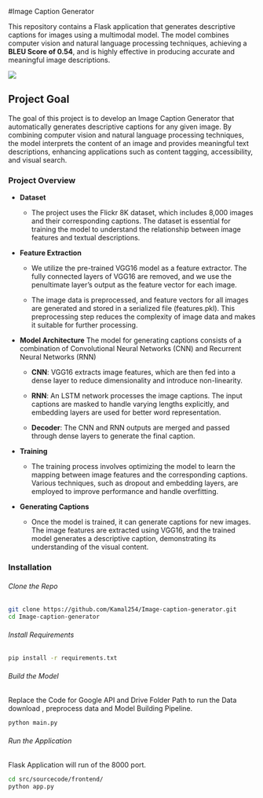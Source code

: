#Image Caption Generator

This repository contains a Flask application that generates descriptive captions for images using a multimodal model. The model combines computer vision and natural language processing techniques, achieving a **BLEU Score of 0.54**, and is highly effective in producing accurate and meaningful image descriptions.

![](https://cdn.prod.website-files.com/665da55791fb821ae329876a/66dfcbe7f493a95c49bfb663_Screenshot%202024-09-10%20084401-p-500.png)

## Project Goal
The goal of this project is to develop an Image Caption Generator that automatically generates descriptive captions for any given image. By combining computer vision and natural language processing techniques, the model interprets the content of an image and provides meaningful text descriptions, enhancing applications such as content tagging, accessibility, and visual search.


### Project Overview
+ **Dataset**
	+ The project uses the Flickr 8K dataset, which includes 8,000 images and their corresponding captions. The dataset is essential for training the model to understand the relationship between image features and textual descriptions.

+ **Feature Extraction**
	+ We utilize the pre-trained VGG16 model as a feature extractor. The fully connected layers of VGG16 are removed, and we use the penultimate layer’s output as the feature vector for each image.

	+ The image data is preprocessed, and feature vectors for all images are generated and stored in a serialized file (features.pkl). This preprocessing step reduces the complexity of image data and makes it suitable for further processing.

+ **Model Architecture**
     The model for generating captions consists of a combination of Convolutional Neural      Networks (CNN) and Recurrent Neural Networks (RNN)
	+ **CNN**: VGG16 extracts image features, which are then fed into a dense layer to reduce dimensionality and introduce non-linearity.

	+ **RNN**: An LSTM network processes the image captions. The input captions are masked to handle varying lengths explicitly, and embedding layers are used for better word representation.
	+ **Decoder**: The CNN and RNN outputs are merged and passed through dense layers to generate the final caption.

+ **Training**
	+ The training process involves optimizing the model to learn the mapping between image features and the corresponding captions. Various techniques, such as dropout and embedding layers, are employed to improve performance and handle overfitting.

+ **Generating Captions**
	+ Once the model is trained, it can generate captions for new images. The image features are extracted using VGG16, and the trained model generates a descriptive caption, demonstrating its understanding of the visual content.


### Installation

###### Clone the Repo
```bash
git clone https://github.com/Kamal254/Image-caption-generator.git
cd Image-caption-generator
```

###### Install Requirements
```bash
pip install -r requirements.txt
```

###### Build the Model
Replace the Code for Google API and Drive Folder Path to run the Data download , preprocess data and  Model Building Pipeline. 
```bash
python main.py
```

###### Run the Application
Flask Application will run of the 8000 port.
```bash
cd src/sourcecode/frontend/
python app.py
```

